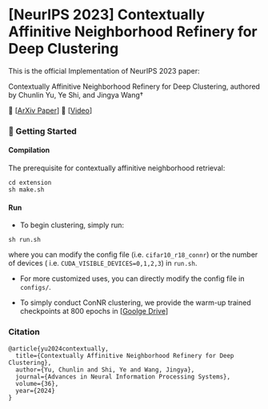 # \[NeurIPS 2023\] Contextually Affinitive Neighborhood Refinery for Deep Clustering
This is the official Implementation of NeurIPS 2023 paper: 

Contextually Affinitive Neighborhood Refinery for Deep Clustering, authored by Chunlin Yu, Ye Shi, and Jingya Wang†

🍎 \[[ArXiv Paper](https://arxiv.org/pdf/2312.07806.pdf)\] 
🍇 \[[Video](https://slideslive.com/39010245/contextually-affinitive-neighborhood-refinery-for-deep-clustering?ref=search-presentations)\]

### :rocket: Getting Started
#### Compilation
The prerequisite for contextually affinitive neighborhood retrieval:
```shell
cd extension
sh make.sh
```
#### Run
- To begin clustering, simply run:
```shell
sh run.sh
```
where you can modify the config file (i.e. `cifar10_r18_connr`) or the number of devices ( i.e. `CUDA_VISIBLE_DEVICES=0,1,2,3`) in `run.sh`.
- For more customized uses, you can directly modify the config file in `configs/`.

- To simply conduct ConNR clustering, we provide the warm-up trained checkpoints at 800 epochs in \[[Goolge Drive](https://drive.google.com/drive/folders/1tUldbUs_B5Kzbjor3jhp5AQYLf8enBh7?usp=sharing)\]

### Citation

```
@article{yu2024contextually,
  title={Contextually Affinitive Neighborhood Refinery for Deep Clustering},
  author={Yu, Chunlin and Shi, Ye and Wang, Jingya},
  journal={Advances in Neural Information Processing Systems},
  volume={36},
  year={2024}
}
```
